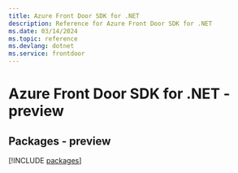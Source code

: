 ```yaml
---
title: Azure Front Door SDK for .NET
description: Reference for Azure Front Door SDK for .NET
ms.date: 03/14/2024
ms.topic: reference
ms.devlang: dotnet
ms.service: frontdoor
---
```

# Azure Front Door SDK for .NET - preview
## Packages - preview
[!INCLUDE [packages](front-door-index.md)]